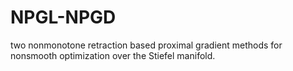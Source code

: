 # NPGL-NPGD
two nonmonotone retraction based proximal gradient methods for nonsmooth optimization over the Stiefel manifold.
